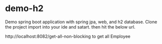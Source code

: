 # demo-h2
Demo spring boot application with spring jpa, web, and h2 database.
Clone the project import into your ide and satart. then hit the below url.

http://localhost:8082/get-all-non-blocking to get all Employee

